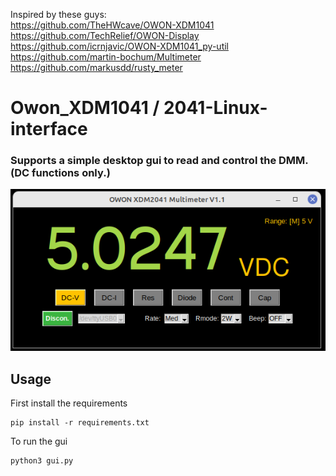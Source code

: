 Inspired by these guys: </br>
https://github.com/TheHWcave/OWON-XDM1041 </br>
https://github.com/TechRelief/OWON-Display </br>
https://github.com/icrnjavic/OWON-XDM1041_py-util  </br>
https://github.com/martin-bochum/Multimeter </br>
https://github.com/markusdd/rusty_meter </br>



# Owon_XDM1041 / 2041-Linux-interface
### Supports a simple desktop gui to read and control the DMM. (DC functions only.)</br>
![GUI](DMM1.1.png)



## Usage </br>
First install the requirements
```shell
pip install -r requirements.txt
```

To run the gui
```shell
python3 gui.py
```

